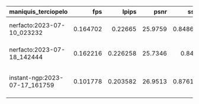 | maniquis_terciopelo           |      fps |    lpips |    psnr |     ssim | ckpt_path                                                                                       |      fps_std |   lpips_std |   psnr_std |    ssim_std |   num_rays_per_sec |   num_rays_per_sec_std |
|:------------------------------|---------:|---------:|--------:|---------:|:------------------------------------------------------------------------------------------------|-------------:|------------:|-----------:|------------:|-------------------:|-----------------------:|
| nerfacto:2023-07-10_023232    | 0.164702 | 0.22665  | 25.9759 | 0.848632 | outputs/maniquis_terciopelo/nerfacto/2023-07-10_023232/nerfstudio_models/step-000029999.ckpt    | nan          | nan         |  nan       | nan         |            85381.3 |                 nan    |
| nerfacto:2023-07-18_142444    | 0.162216 | 0.226258 | 25.7346 | 0.8415   | outputs/maniquis_terciopelo/nerfacto/2023-07-18_142444/nerfstudio_models/step-000029999.ckpt    |   0.00700003 |   0.0600774 |    4.36009 |   0.0581581 |            84092.7 |                3628.81 |
| instant-ngp:2023-07-17_161759 | 0.101778 | 0.203582 | 26.9513 | 0.876102 | outputs/maniquis_terciopelo/instant-ngp/2023-07-17_161759/nerfstudio_models/step-000029999.ckpt |   0.0100873  |   0.0663312 |    4.5219  |   0.0273727 |            52761.5 |                5229.25 |